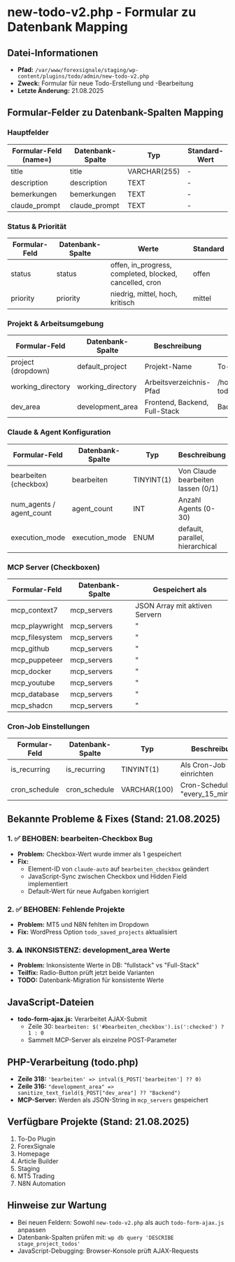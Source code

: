 # new-todo-v2.php - Formular zu Datenbank Mapping

## Datei-Informationen
- **Pfad:** `/var/www/forexsignale/staging/wp-content/plugins/todo/admin/new-todo-v2.php`
- **Zweck:** Formular für neue Todo-Erstellung und -Bearbeitung
- **Letzte Änderung:** 21.08.2025

## Formular-Felder zu Datenbank-Spalten Mapping

### Hauptfelder
| Formular-Feld (name=) | Datenbank-Spalte | Typ | Standard-Wert |
|----------------------|------------------|-----|---------------|
| title | title | VARCHAR(255) | - |
| description | description | TEXT | - |
| bemerkungen | bemerkungen | TEXT | - |
| claude_prompt | claude_prompt | TEXT | - |

### Status & Priorität
| Formular-Feld | Datenbank-Spalte | Werte | Standard |
|--------------|------------------|-------|----------|
| status | status | offen, in_progress, completed, blocked, cancelled, cron | offen |
| priority | priority | niedrig, mittel, hoch, kritisch | mittel |

### Projekt & Arbeitsumgebung  
| Formular-Feld | Datenbank-Spalte | Beschreibung | Standard |
|--------------|------------------|--------------|----------|
| project (dropdown) | default_project | Projekt-Name | To-Do Plugin |
| working_directory | working_directory | Arbeitsverzeichnis-Pfad | /home/rodemkay/www/react/plugin-todo/ |
| dev_area | development_area | Frontend, Backend, Full-Stack | Backend |

### Claude & Agent Konfiguration
| Formular-Feld | Datenbank-Spalte | Typ | Beschreibung |
|--------------|------------------|-----|--------------|
| bearbeiten (checkbox) | bearbeiten | TINYINT(1) | Von Claude bearbeiten lassen (0/1) |
| num_agents / agent_count | agent_count | INT | Anzahl Agents (0-30) |
| execution_mode | execution_mode | ENUM | default, parallel, hierarchical |

### MCP Server (Checkboxen)
| Formular-Feld | Datenbank-Spalte | Gespeichert als |
|--------------|------------------|-----------------|
| mcp_context7 | mcp_servers | JSON Array mit aktiven Servern |
| mcp_playwright | mcp_servers | " |
| mcp_filesystem | mcp_servers | " |
| mcp_github | mcp_servers | " |
| mcp_puppeteer | mcp_servers | " |
| mcp_docker | mcp_servers | " |
| mcp_youtube | mcp_servers | " |
| mcp_database | mcp_servers | " |
| mcp_shadcn | mcp_servers | " |

### Cron-Job Einstellungen
| Formular-Feld | Datenbank-Spalte | Typ | Beschreibung |
|--------------|------------------|-----|--------------|
| is_recurring | is_recurring | TINYINT(1) | Als Cron-Job einrichten |
| cron_schedule | cron_schedule | VARCHAR(100) | Cron-Schedule (z.B. "every_15_minutes") |

## Bekannte Probleme & Fixes (Stand: 21.08.2025)

### 1. ✅ BEHOBEN: bearbeiten-Checkbox Bug
- **Problem:** Checkbox-Wert wurde immer als 1 gespeichert
- **Fix:** 
  - Element-ID von `claude-auto` auf `bearbeiten_checkbox` geändert
  - JavaScript-Sync zwischen Checkbox und Hidden Field implementiert
  - Default-Wert für neue Aufgaben korrigiert

### 2. ✅ BEHOBEN: Fehlende Projekte
- **Problem:** MT5 und N8N fehlten im Dropdown
- **Fix:** WordPress Option `todo_saved_projects` aktualisiert

### 3. ⚠️ INKONSISTENZ: development_area Werte
- **Problem:** Inkonsistente Werte in DB: "fullstack" vs "Full-Stack" 
- **Teilfix:** Radio-Button prüft jetzt beide Varianten
- **TODO:** Datenbank-Migration für konsistente Werte

## JavaScript-Dateien
- **todo-form-ajax.js:** Verarbeitet AJAX-Submit
  - Zeile 30: `bearbeiten: $('#bearbeiten_checkbox').is(':checked') ? 1 : 0`
  - Sammelt MCP-Server als einzelne POST-Parameter

## PHP-Verarbeitung (todo.php)
- **Zeile 318:** `'bearbeiten' => intval($_POST['bearbeiten'] ?? 0)`
- **Zeile 316:** `"development_area" => sanitize_text_field($_POST["dev_area"] ?? "Backend")`
- **MCP-Server:** Werden als JSON-String in `mcp_servers` gespeichert

## Verfügbare Projekte (Stand: 21.08.2025)
1. To-Do Plugin
2. ForexSignale  
3. Homepage
4. Article Builder
5. Staging
6. MT5 Trading
7. N8N Automation

## Hinweise zur Wartung
- Bei neuen Feldern: Sowohl `new-todo-v2.php` als auch `todo-form-ajax.js` anpassen
- Datenbank-Spalten prüfen mit: `wp db query 'DESCRIBE stage_project_todos'`
- JavaScript-Debugging: Browser-Konsole prüft AJAX-Requests